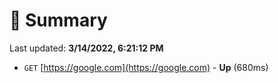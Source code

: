 # 📖 Summary
Last updated: **3/14/2022, 6:21:12 PM**

- `GET` [https://google.com](https://google.com) - **Up** (680ms)

